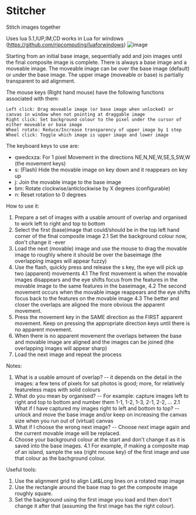 # Stitcher
Stitch images together

Uses lua 5.1,IUP,IM,CD works in Lua for windows (https://github.com/rjpcomputing/luaforwindows)
![image](https://user-images.githubusercontent.com/2499176/163339381-e7759777-c799-4343-8f6d-c2533a02b7ad.png)


Starting from an initial base image, sequentially add and join images until the final composite image is complete.
There is always a base image and a moveable image. The moveable image can be over the base image (default) or under the base image.
The upper image (moveable or base) is partially transparent to aid alignment.

The mouse keys (Right hand mouse) have the following functions associated with them:

	Left click: Drag moveable image (or base image when unlocked) or canvas in window when not pointing at draggable image
	Right click: Set background colour to the pixel under the cursor of either moveable or base image
	Wheel rotate: Reduce/Increase transparency of upper image by 1 step
	Wheel click: Toggle which image is upper image and lower image

The keyboard keys to use are:

- qwedcxza: For 1 pixel Movement in the directions NE,N,NE,W,SE,S,SW,W (the movement keys)
- s:	(Flash) Hide the movable image on key down and it reappears on key up
- j:	Join the movable image to the base image
- bm:	Rotate clockwise/anticlockwise by X degrees (configurable)
- n:	Reset rotation to 0 degrees

How to use it:
1. Prepare a set of images with a usable amount of overlap and organised to work left to right and top to bottom
2. Select the first (base)image that could/should be in the top left hand corner of the final composite image
	2.1 Set the background colour now, don't change it -ever
3. Load the next (movable) image and use the mouse to drag the movable image to roughly where it should be over the baseimage (the overlapping images will appear fuzzy)
4. Use the flash, quickly press and release the s key, the eye will pick up two (apparent) movements
	4.1 The first movement is when the movable images disappears and the eye shifts focus from the features in the movable image to the same features in the baseimage,
	4.2 The second movement occurs when the movable image reappears and the eye shifts focus back to the features on the movable image
	4.3 The better and closer the overlaps are aligned the more obvious the apparent movement.
5. Press the movement key in the SAME direction as the FIRST apparent movement. Keep on pressing the appropriate direction keys until there is no apparent movement.
6. When there is no apparent movement the overlaps between the base and movable image are aligned and the images can be joined (the overlapping images will appear sharp)
7. Load the next image and repeat the process

Notes:
1. What is a usable amount of overlap? -- it depends on the detail in the images: a few tens of pixels for sat photos is good; more, for relatively featureless maps with solid colours
2. What do you mean by organised? -- For example: capture images left to right and top to bottom and number them 1-1, 1-2, 1-3, 2-1, 2-2, ...
	2.1 What if I have captured my images right to left and bottom to top? -- unlock and move the base image and/or keep on increasing the canvas size when you run out of (virtual) canvas
3. What if I choose the wrong next image? -- Choose next image again and the current movable image will be replaced.
4. Choose your background colour at the start and don't change it as it is saved into the base images.
	4.1 For example, if making a composite map of an island, sample the sea (right mouse key) of the first image and use that colour as the bachground colour.

Useful tools:
1. Use the alignment grid to align Lat&Long lines on a rotated map image
2. Use the rectangle around the base map to get the composite image roughly square.
3. Set the background using the first image you load and then don't change it after that  (assuming the first image has the right colour).

